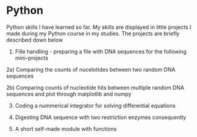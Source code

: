 # Python
Python skills I have learned so far.
My skills are displayed in little projects I made during my Python course in my studies. 
The projects are briefly described down below

 
  1) Fille handling - preparing a file with DNA sequences for the following mini-projects
  
  2a) Comparing the counts of nucelotides between two random DNA sequences
  
  2b) Comparing counts of nucleotide hits between multiple random DNA sequences and plot through matplotlib and numpy
  
  3) Coding a nummerical integrator for solving differential equations

  4) Digesting DNA sequence with two restriction enzymes consequently

  5) A short self-made module with functions
